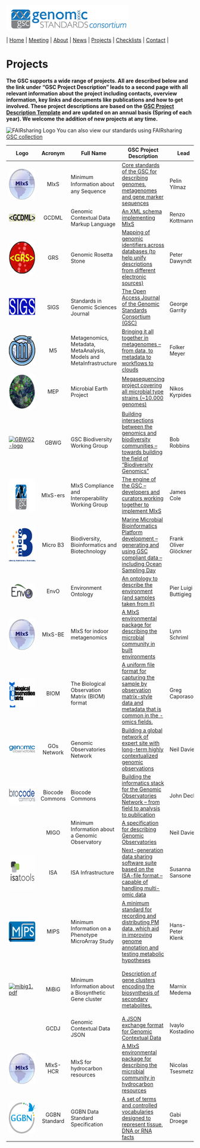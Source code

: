 [![Genomic Standards Consortium](../images/cropped-full_gsc_logo_sml.png)](https://gensc.org/)

| [Home](http://gensc.org) | [Meeting](/pages/meetings.md) | [About](/pages/about.md) | [News](/pages/new/news.md) | [Projects](/pages/projects.md) | [Checklists](/pages/checklists.md) | [Contact](/pages/contact.md) | 

# Projects

**The GSC supports a wide range of projects. All are described below and the link under “GSC Project Description” leads to a second page with all relevant information about the project including contacts, overview information, key links and documents like publications and how to get involved. These project descriptions are based on the [GSC Project Description Template](pages//gsc-project-description-template/) and are updated on an annual basis (Spring of each year). We welcome the addition of new projects at any time.**

![FAIRsharing Logo](https://fairsharing.org/static/img/home/svg/FAIRsharing-logo.svg) You can also view our standards using FAIRsharing [GSC collection](https://fairsharing.org/collection/GSC)


<table>
<thead>
<tr>
<th>Logo</th>
<th>Acronym</th>
<th>Full Name</th>
<th>GSC Project Description</th>
<th>Lead</th>
<th>Date</th>
</tr>
</thead>
<tbody>
<tr>
<td><a href="./projects/mixs-gsc-project/"><img style="vertical-align: top" src="../images/MIxSlogo.png" alt="MIxSlogo" width="82" height="83" /></a></td>
<td style="text-align: center;vertical-align: middle">MIxS</td>
<td style="vertical-align: middle"><span style="line-height: 19px">Minimum Information about any Sequence</span></td>
<td style="vertical-align: middle"><a href="/pages/projects/mixs-gsc-project">Core standards of the GSC for describing genomes, metagenomes and gene marker sequences</a></td>
<td>Pelin Yilmaz</td>
<td>GSC 1, 2005</td>
</tr>
<tr>
<td><a href="/pages/projects/gcdml"><img style="vertical-align: middle" src="../images/Gcdml-original-tiny.png" alt="Gcdml-original-tiny" width="114" height="21" /></a></td>
<td style="text-align: center;vertical-align: middle">GCDML</td>
<td style="vertical-align: middle">Genomic Contextual Data Markup Language</td>
<td style="vertical-align: middle"><a href="/pages/projects/gcdml">An XML schema implementing MIxS</a></td>
<td>Renzo Kottmann</td>
<td>GSC 4, 2007</td>
</tr>
<tr>
<td><a href="/images/GRS_transparent_small.png"><img style="vertical-align: top" src="../images/GRS_transparent_small.png" alt="GRS_transparent_small" width="88" height="87" /></a></td>
<td style="text-align: center;vertical-align: middle">GRS</td>
<td style="vertical-align: middle">Genomic Rosetta Stone</td>
<td style="vertical-align: middle"><a href="/pages/projects/genomic-rosetta-stone">Mapping of genomic identifiers across databases (to help unify descriptions from different electronic sources)</a></td>
<td>Peter Dawyndt</td>
<td>GSC 4, 2007</td>
</tr>
<tr>
<td><a href="/images/SIGS.gif"><img style="vertical-align: top" src="../images/SIGS.gif" alt="" width="114" height="49" /></a></td>
<td style="text-align: center;vertical-align: middle">SIGS</td>
<td style="vertical-align: middle">Standards in Genomic Sciences Journal</td>
<td style="vertical-align: middle"><a href="/pages/projects/standards-in-genomics-sigs-project/">The Open Access Journal of the Genomic Standards Consortium (GSC)</a><a href="/pages/projects/standards-in-genomics-sigs-project/"><br />
</a></td>
<td>George Garrity</td>
<td>GSC 5, 2008</td>
</tr>
<tr>
<td><a href="/images/M5_logo_trans_small.png"><img style="vertical-align: top" src="../images/M5_logo_trans_small.png" alt="M5_logo_trans_small" width="81" height="81" /></a></td>
<td style="text-align: center;vertical-align: middle">M5</td>
<td style="vertical-align: middle">Metagenomics, Metadata, MetaAnalysis, Models and MetaInfrastructure</td>
<td style="vertical-align: middle"><a href="/pages/projects/m5/">Bringing it all together in metagenomes &#8211; from data, to metadata to workflows to clouds</a></td>
<td>Folker Meyer</td>
<td>GSC 9, 2005</td>
</tr>
<tr>
<td><a href="/images/Microbial_earth_logo_small.png"><img style="vertical-align: top" src="../images/Microbial_earth_logo_small.png" alt="Microbial_earth_logo_small" width="94" height="92" /></a></td>
<td style="text-align: center;vertical-align: middle">MEP</td>
<td style="vertical-align: middle">Microbial Earth Project</td>
<td style="vertical-align: middle"><a href="/pages/projects/microbial-earth-project">Megasequencing project covering all microbial type strains (~10.000 genomes)</a></td>
<td> Nikos Kyrpides</td>
<td>GSC 9, 2009</td>
</tr>
<tr>
<td> <a href="http://gensc.org/index.php?title=Biodiversity_Working_Group"><img class="alignnone size-full wp-image-373" src="../images//GBWG2-logo.png" alt="GBWG2-logo" width="188" height="47" srcset="../images/GBWG2-logo.png 626w, ../images/GBWG2-logo-300x75.png 300w" sizes="(max-width: 188px) 100vw, 188px" /></a></td>
<td style="text-align: center;vertical-align: middle">GBWG</td>
<td style="vertical-align: middle">GSC Biodiversity Working Group</td>
<td style="vertical-align: middle"><a href="/pages/projects/biodiversity-genomics-working-group/">Building intersections between the genomics and biodiversity communities &#8211; towards building the field of &#8220;Biodiversity Genomics&#8221;</a></td>
<td>Bob Robbins</td>
<td>GSC 9, 2009</td>
</tr>
<tr>
<td><a href="/images/GSC_Developers_logo_small.png"><img style="vertical-align: top" src="../images/GSC_Developers_logo_small.png" alt="GSC_Developers_logo_small" width="160" height="88" /></a></td>
<td style="text-align: center;vertical-align: middle">MIxS-ers</td>
<td style="vertical-align: middle">MIxS Compliance and Interoperability Working Group</td>
<td style="vertical-align: middle"><a href="/pages/projects/compliance-and-interoperability-working-group-gsc-project/">The engine of the GSC &#8211; developers and curators working together to implement MIxS</a></td>
<td>James Cole</td>
<td>GSC 10, 2010</td>
</tr>
<tr>
<td> <a href="http://www.microb3.eu/"><img style="vertical-align: top" src="../images//B3_design2_micro_newB_2_small-150x150.jpg" alt="B3_design2_micro_newB_2_small" width="101" height="101" /></a></td>
<td style="text-align: center;vertical-align: middle">Micro B3</td>
<td style="vertical-align: middle">Biodiversity, Bioinformatics and Biotechnology</td>
<td style="vertical-align: middle"><a href="/pages/projects/micro-b3/">Marine Microbial Bioinformatics Platform development &#8211; generating and using GSC compliant data &#8211; including Ocean Sampling Day</a></td>
<td>Frank Oliver Glöckner</td>
<td>GSC 11, 2011</td>
</tr>
<tr>
<td><a href="/images/envo.gif"><img style="vertical-align: top" src="../images/envo.gif" alt="envo" width="91" height="39" /></a></td>
<td style="text-align: center;vertical-align: middle">EnvO</td>
<td style="vertical-align: middle">Environment Ontology</td>
<td style="vertical-align: middle"><a href="/pages/projects/the-environment-ontology-envo-project/">An ontology to describe the environment (and samples taken from it)</a></td>
<td>Pier Luigi Buttigieg</td>
<td>GSC 14, 2012</td>
</tr>
<tr>
<td> <img style="vertical-align: top" src="../images//MIxSlogo.png" alt="MIxSlogo" width="82" height="83" /></td>
<td style="text-align: center;vertical-align: middle">MIxS-BE</td>
<td style="vertical-align: middle">MIxS for indoor metagenomics</td>
<td style="vertical-align: middle"><a href="/pages/projects/mixs-indoor-gsc-project/">A MIxS environmental package for describing the microbial community in built environments</a></td>
<td> Lynn Schriml</td>
<td>GSC 13, 2012</td>
</tr>
<tr>
<td> <a href="http://www.biom-format.org/"><img class="alignnone wp-image-412" src="../images/c9aee8929333a558f780c73697096311.png" alt="c9aee8929333a558f780c73697096311" width="78" height="78" /></a></td>
<td style="text-align: center;vertical-align: middle">BIOM</td>
<td style="vertical-align: middle">The Biological Observation Matrix (BIOM) format</td>
<td style="vertical-align: middle"><a href="/pages/projects/biom/">A uniform file format for capturing the sample by observation matrix-style data and metadata that is common in the -omics fields.</a></td>
<td>Greg Caporaso</td>
<td>GSC 13, 2011</td>
</tr>
<tr>
<td><a href="/pages/projects/gos-network-gsc-project/"><img style="vertical-align: top" src="../images/Genomic-observatories.gif" alt="Genomic observatories" /></a></td>
<td style="text-align: center;vertical-align: middle">GOs Network</td>
<td style="vertical-align: middle">Genomic Observatories Network</td>
<td style="vertical-align: middle"><a href="/pages/projects/gos-network-gsc-project/">Building a global network of expert site with long-term highly contextualized genomic observations</a></td>
<td>Neil Davies</td>
<td>GSC 14, 2012</td>
</tr>
<tr>
<td><a href="/images/biocodecommonsTrans.gif"><img style="vertical-align: top" src="../images/biocodecommonsTrans.gif" alt="biocodecommonsTrans" width="114" height="49" /></a></td>
<td style="text-align: center;vertical-align: middle">Biocode Commons</td>
<td style="vertical-align: middle">Biocode Commons</td>
<td style="vertical-align: middle"><a href="/pages/projects/biocode-commons-gos-network-gsc-project-2/">Building the informatics stack for the Genomic Observatories Network &#8211; from field to analysis to publication</a></td>
<td>John Deck</td>
<td>GSC 14, 2012</td>
</tr>
<tr>
<td></td>
<td style="text-align: center;vertical-align: middle">MIGO</td>
<td style="vertical-align: middle">Minimum Information about a Genomic Observatory</td>
<td style="vertical-align: middle"><a href="/pages/projects/migo/">A specification for describing Genomic Observatories</a></td>
<td>Neil Davies</td>
<td>GSC 12, 2011</td>
</tr>
<tr>
<td> <a href="/images/isa.png"><img style="vertical-align: top" src="../images/isa-150x150.png" alt="" width="91" height="91" /></a></td>
<td style="text-align: center;vertical-align: middle">ISA</td>
<td style="vertical-align: middle">ISA Infrastructure</td>
<td style="vertical-align: middle"><a href="https://docs.google.com/file/d/0B1V2WmAsn-OkdG1rMUFVbl90M1E/edit?usp=drive_web&amp;pli=1">Next-generation data sharing software suite based on the ISA-file format &#8211; capable of handling multi-omic data</a></td>
<td>Susanna Sansone</td>
<td>2012 (2003)</td>
</tr>
<tr>
<td> <a href="/images/MIPS_logo.png"><img style="vertical-align: top" src="../images/MIPS_logo.png" alt="MIPS_logo" width="86" height="54" /></a></td>
<td style="text-align: center;vertical-align: middle"> MIPS</td>
<td style="vertical-align: middle">Minimum Information on a Phenotype MicroArray Study</td>
<td style="vertical-align: middle"><a href="/pages/projects/mips/">A minimum standard for recording and distributing PM data, which aid in improving genome annotation and testing metabolic hypotheses</a></td>
<td>Hans-Peter Klenk</td>
<td>GSC 15, 2013</td>
</tr>
<tr>
<td><a href="/pages/projects/mibig/"><img class="alignnone wp-image-479" src="../images/mibig_logo.jpg" alt="mibig1.pdf" width="101" height="49" srcset="../images/mibig_logo.jpg 302w, ../images/mibig_logo-300x146.jpg 300w" sizes="(max-width: 101px) 100vw, 101px" /></a></td>
<td style="text-align: center;vertical-align: middle">MiBiG</td>
<td style="vertical-align: middle">Minimum Information about a Biosynthetic Gene cluster</td>
<td style="vertical-align: middle">
<p dir="ltr"><a href="/pages/projects/mibig/">Description of gene clusters encoding the biosynthesis of secondary metabolites.</a></p>
</td>
<td>Marnix Medema</td>
<td>GSC 15, 2013</td>
</tr>
<tr>
<td></td>
<td style="text-align: center;vertical-align: middle">GCDJ</td>
<td style="vertical-align: middle">Genomic Contextual Data JSON</td>
<td style="vertical-align: middle"><a href="/pages/projects/gcdj/">A JSON exchange format for Genomic Contextual Data</a></td>
<td>Ivaylo Kostadinov</td>
<td>GSC 17, 2015</td>
</tr>
<tr>
<td> <img style="vertical-align: middle" src="../images/MIxSlogo.png" alt="MIxSlogo" width="82" height="83" /></td>
<td style="text-align: center;vertical-align: middle">MIxS-HCR</td>
<td style="vertical-align: middle">MIxS for hydrocarbon resources</td>
<td style="vertical-align: middle"><a href="/pages/projects/mixs-hcr-gsc-project/">A MIxS environmental package for describing the microbial community in hydrocarbon resources</a></td>
<td>Nicolas Tsesmetzis</td>
<td>GSC 17, 2015</td>
</tr>
<tr>
<td> <img style="vertical-align: middle" src="../images/GGBN_name.png" alt="GGBN" width="82" height="83" /></td>
<td style="text-align: center;vertical-align: middle">GGBN Standard</td>
<td style="vertical-align: middle">GGBN Data Standard Specification</td>
<td style="vertical-align: middle"><a href="/pages/projects/ggbn/">A set of terms and controlled vocabularies designed to represent tissue, DNA or RNA facts </a></td>
<td>Gabi Droege</td>
<td>GSC 18, 2016</td>
</tr>
</tbody>
</table>
